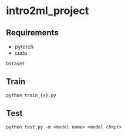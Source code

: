 # intro2ml_project

## Requirements
- pytorch
- cuda
```
Dataset
```

## Train
```
python train_{x}.py
```

## Test
```
python test.py -m <model name> <model chkpt>
```
